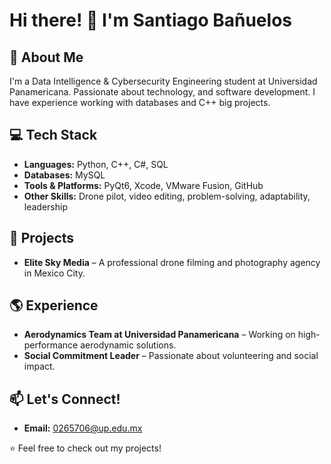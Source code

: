 # Hi there! 👋 I'm Santiago Bañuelos

## 🚀 About Me
I'm a Data Intelligence & Cybersecurity Engineering student at Universidad Panamericana. Passionate about technology, and software development. I have experience working with databases and C++ big projects.

## 💻 Tech Stack
- **Languages:** Python, C++, C#, SQL
- **Databases:** MySQL
- **Tools & Platforms:** PyQt6, Xcode, VMware Fusion, GitHub
- **Other Skills:** Drone pilot, video editing, problem-solving, adaptability, leadership

## 🎯 Projects
- **Elite Sky Media** – A professional drone filming and photography agency in Mexico City.

## 🌎 Experience
- **Aerodynamics Team at Universidad Panamericana** – Working on high-performance aerodynamic solutions.
- **Social Commitment Leader** – Passionate about volunteering and social impact.

## 📫 Let's Connect!
- **Email:** 0265706@up.edu.mx

⭐️ Feel free to check out my projects!

